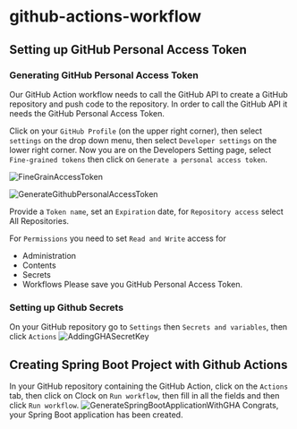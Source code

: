# github-actions-workflow

## Setting up GitHub Personal Access Token
### Generating GitHub Personal Access Token
Our GitHub Action workflow needs to call the GitHub API to create a GitHub repository and push code to the repository. In order to call the GitHub API it needs the GitHub Personal Access Token.

Click on your `GitHub Profile` (on the upper right corner), then select `settings` on the drop down menu, then select `Developer settings` on the lower right corner. Now you are on the Developers Setting page, select `Fine-grained tokens` then click on `Generate a personal access token`.

![FineGrainAccessToken](https://github.com/yilengyao/github-actions-workflow/blob/main/media/images/FineGrainAccessToken.png)

![GenerateGithubPersonalAccessToken](https://github.com/yilengyao/github-actions-workflow/blob/main/media/images/GenerateGithubPersonalAccessToken.png)

Provide a `Token name`, set an `Expiration` date, for `Repository access` select All Repositories.

For `Permissions` you need to set `Read and Write` access for

- Administration
- Contents
- Secrets
- Workflows
Please save you GitHub Personal Access Token.

### Setting up Github Secrets
On your GitHub repository go to `Settings` then `Secrets and variables`, then click `Actions`
![AddingGHASecretKey](https://github.com/yilengyao/github-actions-workflow/blob/main/media/images/AddingGHASecretKey.png)

## Creating Spring Boot Project with Github Actions
In your GitHub repository containing the GitHub Action, click on the `Actions` tab, then click on Clock on `Run workflow`, then fill in all the fields and then click `Run workflow`.
![GenerateSpringBootApplicationWithGHA](https://github.com/yilengyao/github-actions-workflow/blob/main/media/images/GenerateSpringBootApplicationWithGHA.png)
Congrats, your Spring Boot application has been created.

